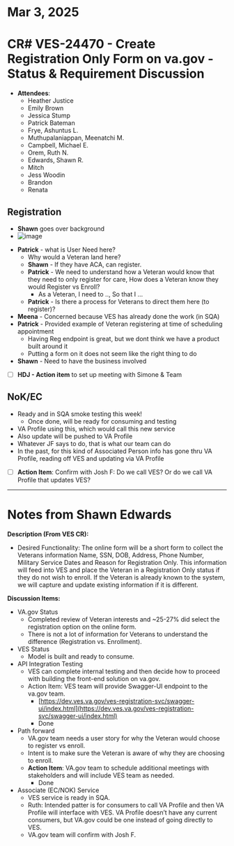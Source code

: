 # Mar 3, 2025
# CR# VES-24470 - Create Registration Only Form on va.gov - Status & Requirement Discussion

- **Attendees**:
     - Heather Justice
     - Emily Brown
     - Jessica Stump
     - Patrick Bateman
     - Frye, Ashuntus L. 
     - Muthupalaniappan, Meenatchi M.
     - Campbell, Michael E.
     - Orem, Ruth N.
     - Edwards, Shawn R.
     - Mitch
     - Jess Woodin
     - Brandon
     - Renata

## Registration
- **Shawn** goes over background
- ![image](https://github.com/user-attachments/assets/bcf5dc61-6edb-4575-b55f-cbe85e8fdbe1)

* **Patrick** - what is User Need here?
    * Why would a Veteran land here?
    * **Shawn** - If they have ACA, can register.
    * **Patrick** - We need to understand how a Veteran would know that they need to only register for care, How does a Veteran know they would Register vs Enroll?
        * As a Veteran, I need to .., So that I …
    * **Patrick** - Is there a process for Veterans to direct them here (to register)?
* **Meena** - Concerned because VES has already done the work (in SQA)
* **Patrick** - Provided example of Veteran registering at time of scheduling appointment
    * Having Reg endpoint is great, but we dont think we have a product built around it
    * Putting a form on it does not seem like the right thing to do
* **Shawn** - Need to have the business involved
- [ ] **HDJ - Action item** to set up meeting with Simone & Team

## NoK/EC
* Ready and in SQA smoke testing this week!
    * Once done, will be ready for consuming and testing
* VA Profile using this, which would call this new service
* Also update will be pushed to VA Profile
* Whatever JF says to do, that is what our team can do
* In the past, for this kind of Associated Person info has gone thru VA Profile, reading off VES and updating via VA Profile
- [ ] **Action Item**: Confirm with Josh F: Do we call VES? Or do we call VA Profile that updates VES?

---
# Notes from Shawn Edwards
**Description (From VES CR):**



* Desired Functionality: The online form will be a short form to collect the Veterans information Name, SSN, DOB, Address, Phone Number, Military Service Dates and Reason for Registration Only. This information will feed into VES and place the Veteran in a Registration Only status if they do not wish to enroll. If the Veteran is already known to the system, we will capture and update existing information if it is different.

**Discussion Items:**



* VA.gov Status
    * Completed review of Veteran interests and ~25-27% did select the registration option on the online form.
    * There is not a lot of information for Veterans to understand the difference (Registration vs. Enrollment).
* VES Status
    * Model is built and ready to consume.
* API Integration Testing
    * VES can complete internal testing and then decide how to proceed with building the front-end solution on va.gov.
    * Action Item: VES team will provide Swagger-UI endpoint to the va.gov team.
        * [https://dev.ves.va.gov/ves-registration-svc/swagger-ui/index.html](https://dev.ves.va.gov/ves-registration-svc/swagger-ui/index.html)
        * Done
* Path forward
    * VA.gov team needs a user story for why the Veteran would choose to register vs enroll.
    * Intent is to make sure the Veteran is aware of why they are choosing to enroll.
    * **Action Item**: VA.gov team to schedule additional meetings with stakeholders and will include VES team as needed.
        * Done
* Associate (EC/NOK) Service
    * VES service is ready in SQA.
    * Ruth: Intended patter is for consumers to call VA Profile and then VA Profile will interface with VES. VA Profile doesn’t have any current consumers, but VA.gov could be one instead of going directly to VES.
    * VA.gov team will confirm with Josh F.
